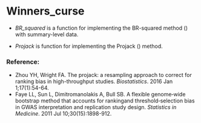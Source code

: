 # Winners_curse

* _BR_squared_ is a function for implementing the BR-squared method () with summary-level data.

* _Projack_ is function for implementing the Projack () method.


### Reference:
* Zhou YH, Wright FA. The projack: a resampling approach to correct for ranking bias in high-throughput studies. _Biostatistics_. 2016 Jan 1;17(1):54-64.
* Faye LL, Sun L, Dimitromanolakis A, Bull SB. A flexible genome‐wide bootstrap method that accounts for rankingand threshold‐selection bias in GWAS interpretation and replication study design. _Statistics in Medicine_. 2011 Jul 10;30(15):1898-912.
